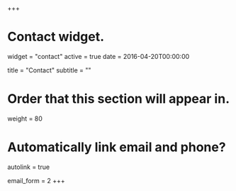 +++
# Contact widget.
widget = "contact"
active = true
date = 2016-04-20T00:00:00

title = "Contact"
subtitle = ""

# Order that this section will appear in.
weight = 80

# Automatically link email and phone?
autolink = true

email_form = 2
+++

